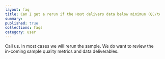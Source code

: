 ```yaml
---
layout: faq
title: Can I get a rerun if the Host delivers data below minimum (QC/total reads)?
summary:
published: true
collections: faqs
category: user
---
```


Call us. In most cases we will rerun the sample. We do want to review the
in-coming sample quality metrics and data deliverables.

